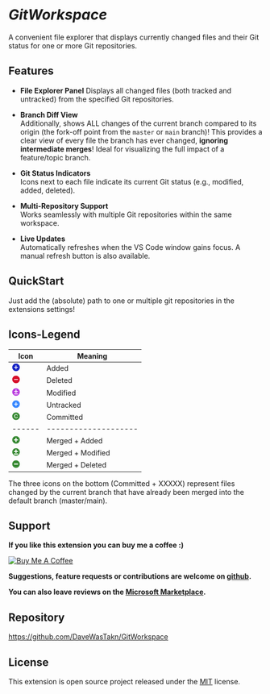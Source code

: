 # _GitWorkspace_

A convenient file explorer that displays currently changed files and their Git status for one or more Git repositories.

## Features

- **File Explorer Panel**
  Displays all changed files (both tracked and untracked) from the specified Git repositories.

- **Branch Diff View**  
  Additionally, shows ALL changes of the current branch compared to its origin (the fork-off point from the `master` or
  `main` branch)!
  This provides a clear view of every file the branch has ever changed, **ignoring intermediate merges**!
  Ideal for visualizing the full impact of a feature/topic branch.

- **Git Status Indicators**  
  Icons next to each file indicate its current Git status (e.g., modified, added, deleted).

- **Multi-Repository Support**  
  Works seamlessly with multiple Git repositories within the same workspace.

- **Live Updates**  
  Automatically refreshes when the VS Code window gains focus. A manual refresh button is also available.

## QuickStart

Just add the (absolute) path to one or multiple git repositories in the extensions settings!

## Icons-Legend

| Icon                                              | Meaning              |
|---------------------------------------------------|----------------------|
| ![](resources/icon-status-added.png)              | Added                |
| ![](resources/icon-status-deleted.png)            | Deleted              |
| ![](resources/icon-status-modified.png)           | Modified             |
| ![](resources/icon-status-untracked.png)          | Untracked            |
| ![](resources/icon-status-committed.png)          | Committed            |
| ------                                            | -------------------- |
| ![](resources/icon-status-added-committed.png)    | Merged + Added       |
| ![](resources/icon-status-modified-committed.png) | Merged + Modified    |
| ![](resources/icon-status-deleted-committed.png)  | Merged + Deleted     |

The three icons on the bottom (Committed + XXXXX) represent files changed by the current branch that have already been
merged into the default branch (master/main).

## Support

**If you like this extension you can buy me a coffee :)**

<a href="https://www.buymeacoffee.com/daveWasTakn" target="_blank">
  <img src="https://cdn.buymeacoffee.com/buttons/v2/default-yellow.png" alt="Buy Me A Coffee" width="217" height="60">
</a>

**Suggestions, feature requests or contributions are welcome on [github](https://github.com/DaveWasTakn/GitWorkspace).**

**You can also leave reviews on
the [Microsoft Marketplace](https://marketplace.visualstudio.com/items?itemName=daveWasTaken.gitworkspace).**

## Repository

https://github.com/DaveWasTakn/GitWorkspace

## License

This extension is open source project released under the [MIT](LICENSE.txt) license.
